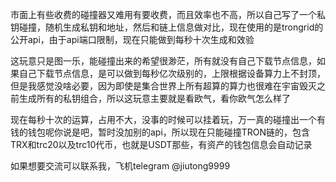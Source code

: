 市面上有些收费的碰撞器又难用有要收费，而且效率也不高，所以自己写了一个私钥碰撞，随机生成私钥和地址，然后和链上信息做对比，现在使用的是trongrid的公开api，由于api端口限制，现在只能做到每秒十次生成和效验

这玩意只是图一乐，能碰撞出来的希望很渺茫，所有就没有自己下载节点信息，如果自己下载节点信息，是可以做到每秒亿次级别的，上限根据设备算力上不封顶，但是我感觉没啥必要，因为即使是集合世界上所有超算的算力也很难在宇宙毁灭之前生成所有的私钥组合，所以这玩意主要就是看欧气，看你欧气怎么样了

现在每秒十次的运算，占用不大，没事的时候可以挂着玩，万一真的碰撞出一个有钱的钱包呢你说是吧，暂时没加别的api，所以现在只能碰撞TRON链的，包含TRX和trc20以及trc10代币，也就是USDT那些，有资产的钱包信息会自动记录

如果想要交流可以联系我，飞机telegram @jiutong9999
